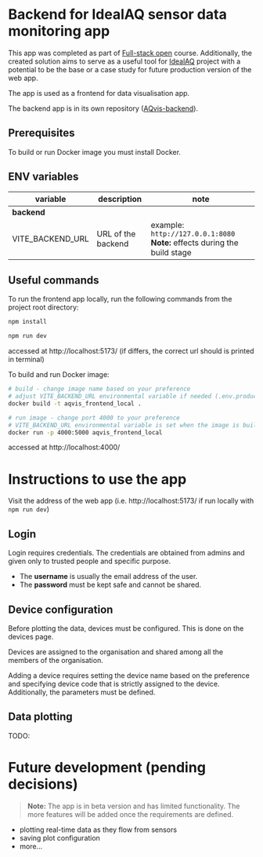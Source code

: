 # Backend for IdealAQ sensor data monitoring app
This app was completed as part of [Full-stack open](fullstackopen.com/en/) course. Additionally, the created solution aims to serve as a useful tool for [IdealAQ](https://idealaq.com/) project with a potential to be the base or a case study for future production version of the web app.

The app is used as a frontend for data visualisation app.

The backend app is in its own repository ([AQvis-backend](https://github.com/drohal3/AQvis-backend)).

## Prerequisites
To build or run Docker image you must install Docker. 

## ENV variables
| variable          | description        | note                                                                       |
|-------------------|--------------------|----------------------------------------------------------------------------|
| **backend**       |                    |                                                                            |
| VITE_BACKEND_URL  | URL of the backend | example: `http://127.0.0.1:8080 ` **Note:** effects during the build stage |

## Useful commands
To run the frontend app locally, run the following commands from the project root directory:
```bash
npm install
```
```bash
npm run dev
```
accessed at  http://localhost:5173/ (if differs, the correct url should is printed in terminal)

To build and run Docker image:
```bash
# build - change image name based on your preference
# adjust VITE_BACKEND_URL environmental variable if needed (.env.production)
docker build -t aqvis_frontend_local .
```
```bash
# run image - change port 4000 to your preference
# VITE_BACKEND_URL environmental variable is set when the image is built
docker run -p 4000:5000 aqvis_frontend_local   
```
accessed at http://localhost:4000/

# Instructions to use the app
Visit the address of the web app (i.e. http://localhost:5173/ if run locally with `npm run dev`)

## Login
Login requires credentials. The credentials are obtained from admins and given only to trusted people and specific purpose.

- The **username** is usually the email address of the user. 
- The **password** must be kept safe and cannot be shared.

## Device configuration
Before plotting the data, devices must be configured. This is done on the devices page.

Devices are assigned to the organisation and shared among all the members of the organisation.

Adding a device requires setting the device name based on the preference and specifying device code that is strictly assigned to the device.
Additionally, the parameters must be defined. 

## Data plotting
TODO:

# Future development (pending decisions)
> **Note:** The app is in beta version and has limited functionality. The more features will be added once the requirements are defined.

- plotting real-time data as they flow from sensors
- saving plot configuration
- more...